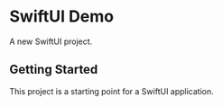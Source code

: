 # SwiftUI Demo

A new SwiftUI project.

## Getting Started

This project is a starting point for a SwiftUI application.